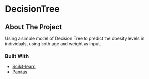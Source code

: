 # DecisionTree



<!-- ABOUT THE PROJECT -->
## About The Project

Using a simple model of Decision Tree to predict the obesity levels in individuals, using both age and weight as input.



### Built With


* [Scikit-learn](https://scikit-learn.org/stable/)
* [Pandas](https://pandas.pydata.org/)



